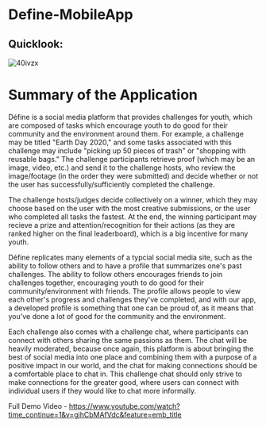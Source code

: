 # Define-MobileApp

## Quicklook:
![40ivzx](https://user-images.githubusercontent.com/50319868/81333247-4a926100-9072-11ea-85d2-5879b868ec84.gif)

# Summary of the Application
Défine is a social media platform that provides challenges for youth, which are composed of tasks which encourage youth to do good for their community and the environment around them. For example, a challenge may be titled "Earth Day 2020," and some tasks associated with this challenge may include "picking up 50 pieces of trash" or "shopping with reusable bags." The challenge participants retrieve proof (which may be an image, video, etc.) and send it to the challenge hosts, who review the image/footage (in the order they were submitted) and decide whether or not the user has successfully/sufficiently completed the challenge.

The challenge hosts/judges decide collectively on a winner, which they may choose based on the user with the most creative submissions, or the user who completed all tasks the fastest. At the end, the winning participant may recieve a prize and attention/recognition for their actions (as they are ranked higher on the final leaderboard), which is a big incentive for many youth.

Défine replicates many elements of a typcial social media site, such as the ability to follow others and to have a profile that summarizes one's past challenges. The ability to follow others encourages friends to join challenges together, encouraging youth to do good for their community/environment with friends. The profile allows people to view each other's progress and challenges they've completed, and with our app, a developed profile is something that one can be proud of, as it means that you've done a lot of good for the community and the environment.

Each challenge also comes with a challenge chat, where participants can connect with others sharing the same passions as them. The chat will be heavily moderated, because once again, this platform is about bringing the best of social media into one place and combining them with a purpose of a positive impact in our world, and the chat for making connections should be a comfortable place to chat in. This challenge chat should only strive to make connections for the greater good, where users can connect with individual users if they would like to chat more informally.

Full Demo Video - https://www.youtube.com/watch?time_continue=1&v=gjhCbMAfVdc&feature=emb_title
